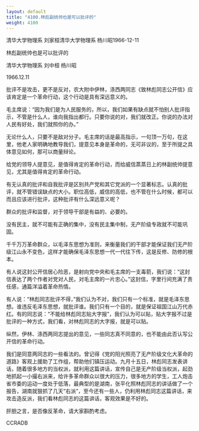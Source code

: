 ```yaml
---
layout: default
title: "4100.林彪副统帅也是可以批评的"
weight: 4100
---
```


清华大学物理系  刘家桓清华大学物理系  杨川昭1966-12-11

林彪副统帅也是可以批评的

清华大学物理系  刘中桓  杨川昭

1966.12.11

批评不是攻击，更不是反对，农大附中伊林，涤西两同志《致林彪同志公开信》应该肯定是一个革命行动，这个行动是具有深远意义的。

毛主席说：“因为我们是为人民服务的，所以，我们如果有缺点就不怕别人批评指示，不管是什么人，谁向我指出都行。只要你说的对，我们就改正。你说的办法对人民有好处，我们就照你的办。”

无论什么人，只要不是敌对分子。毛主席的话是最高指示，一句顶一万句，在这里，他老人家明确地教导我们，提意见本身是革命的，无可非议的，至于所提之具体意见如何，那可以商量辩论。

给党的领导人提意见，是值得肯定的革命行动，而给威信蒸蒸日上的林副统帅提意见，尤其是值得肯定的革命行动。

有无认真的批评和自我批评是区别共产党和其它党派的一个显著标志。认真的批评，就不管错误缺点的大小。职位高低，威信的高低，也不管在什么时候，都可以而且应该进行批评，这种批评有什么深远意义呢？

群众的批评和监督，对于领导干部是有益的、必要的。

没有民主，就不可能有正确的集中，没有民主集中制，无产阶级专政就不可能巩固。

千千万万革命群众，以毛泽东思想为准则，来衡量我们的干部才能保证我们无产阶级江山永不变色，这样才能确保毛泽东思想一代一代往下传，这是反修、防修的根本。

有人说这封公开信居心险恶，是射向党中央和毛主席的一支毒箭，我们说：“这封信表达了两个作者对党对人民，对毛主席的一片忠心。”这封信，字里行间充满了责任感，通篇洋溢着革命热情。

有人说：“林彪同志批评不得，”我们认为不对，我们只有一个标准，就是毛泽东思想。谁违反毛泽东思想，就批评谁。我们只有一个目的，就是保证祖国江山万代赤红。有的同志说：“不能给林彪同志贴大字报”，我们认为可以贴，贴大字报不过是批评的一种方式，我们看，对林彪同志的大字报，就是可以贴。

纵然，伊林、涤西两同志提出的意见，一些同志真不同意的，也不能由此否认写公开信的革命行动。

我们是同意两同志的一些看法的。曾记得《党的阳光照亮了无产阶级文化大革命的道路》客观上援助了工作组，帮助他们镇压运动。九月十五日，林彪同志发表讲话，随着很多地方的当权派，就利用这篇讲话，宣传自己是无产阶级当权派，起劲地抓起一小撮右派来，给许多革命群众以很大的压力，很多地方的学生，工人炮击省市委的运动一度处于低落，最典型的是湖南，张平化照林彪同志的讲话做了一个报告，湖南就狠抓了几天“右派”，至今还有一些人，仍利用林彪同志这篇讲话，来攻击造反派，我们看林彪同志的这篇讲话，客观效果是不好的。

肝胆之言，是否像反革命，请大家斟酌考虑。

CCRADB

